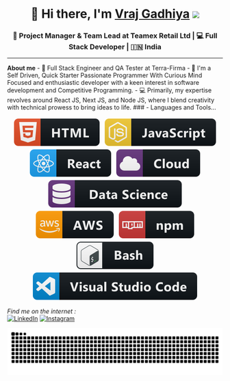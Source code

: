 <div align="center">
  <h1>👋 Hi there, I'm <a href="#">Vraj Gadhiya</a> <img src="https://media.giphy.com/media/hvRJCLFzcasrR4ia7z/giphy.gif" width="28px"></h1>
</div>

<div align="center">
  <h3>🚀 Project Manager & Team Lead at <strong>Teamex Retail Ltd</strong> | 💻 Full Stack Developer | 🇮🇳 India</h3>
</div>

---

**About me** - 💼 Full Stack Engineer and QA Tester at Terra-Firma - 🚀 I'm a Self Driven, Quick Starter Passionate Programmer With Curious Mind Focused and enthusiastic developer with a keen interest in software development and Competitive Programming. - 💻 Primarily, my expertise revolves around React JS, Next JS, and Node JS, where I blend creativity with technical prowess to bring ideas to life. ### - Languages and Tools... <p align="center"> <!-- For more icons please follow https://github.com/MikeCodesDotNET/ColoredBadges --> <img src="https://raw.githubusercontent.com/8bithemant/8bithemant/master/svg/dev/languages/html.svg" alt="html" style="vertical-align:top; margin:4px"> <img src="https://raw.githubusercontent.com/8bithemant/8bithemant/master/svg/dev/languages/js.svg" alt="js" style="vertical-align:top; margin:4px"> <img src="https://raw.githubusercontent.com/8bithemant/8bithemant/master/svg/dev/frameworks/react.svg" alt="react" style="vertical-align:top; margin:4px"> <img src="https://raw.githubusercontent.com/8bithemant/8bithemant/master/svg/dev/misc/cloud.svg" alt="cloud" style="vertical-align:top; margin:4px"> <img src="https://raw.githubusercontent.com/8bithemant/8bithemant/master/svg/dev/misc/datascience.svg" alt="datascience" style="vertical-align:top; margin:4px"> <img src="https://raw.githubusercontent.com/8bithemant/8bithemant/master/svg/dev/services/aws.svg" alt="aws" style="vertical-align:top; margin:4px"> <img src="https://raw.githubusercontent.com/8bithemant/8bithemant/master/svg/dev/services/npm.svg" alt="npm" style="vertical-align:top; margin:4px"> <img src="https://raw.githubusercontent.com/8bithemant/8bithemant/master/svg/dev/tools/bash.svg" alt="bash" style="vertical-align:top; margin:4px"> <img src="https://raw.githubusercontent.com/8bithemant/8bithemant/master/svg/dev/tools/visualstudio_code.svg" alt="vscode" style="vertical-align:top; margin:4px"> </p> <i>Find me on the internet :</i><br> <a href="https://www.linkedin.com/in/vraj-gadhiya" target="_blank"><img src="https://img.shields.io/badge/LinkedIn-%230077B5.svg?&style=flat-square&logo=linkedin&logoColor=white" alt="LinkedIn"></a> <a href="https://www.instagram.com/_.k_a_n_o_208._/" target="_blank"><img src="https://img.shields.io/badge/Instagram-%23E4405F.svg?&style=flat-square&logo=instagram&logoColor=white" alt="Instagram"></a> <p align="center"> <img src="https://github.com/OjusWiZard/OjusWiZard/raw/output/github-contribution-grid-snake.svg" alt="snake"></center> </p>
